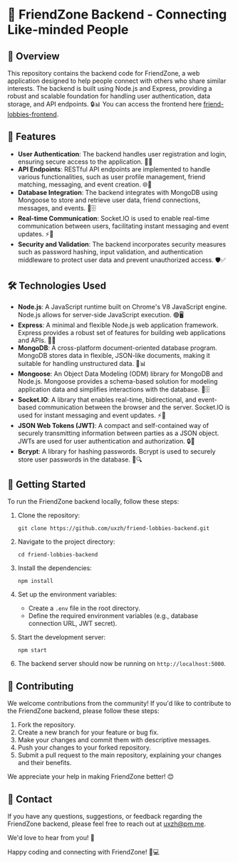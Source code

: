 # 🚀 FriendZone Backend - Connecting Like-minded People

## 📖 Overview

This repository contains the backend code for FriendZone, a web application designed to help people connect with others who share similar interests. 
The backend is built using Node.js and Express, providing a robust and scalable foundation for handling user authentication, data storage, and API endpoints. 🔒📊
You can access the frontend here [friend-lobbies-frontend](https://github.com/uxzh/friend-lobbies-frontend).

## 🌟 Features

- **User Authentication**: The backend handles user registration and login, ensuring secure access to the application. 🔐👤
- **API Endpoints**: RESTful API endpoints are implemented to handle various functionalities, such as user profile management, friend matching, messaging, and event creation. 🌐📡
- **Database Integration**: The backend integrates with MongoDB using Mongoose to store and retrieve user data, friend connections, messages, and events. 🍃🗄️
- **Real-time Communication**: Socket.IO is used to enable real-time communication between users, facilitating instant messaging and event updates. ⚡💬
- **Security and Validation**: The backend incorporates security measures such as password hashing, input validation, and authentication middleware to protect user data and prevent unauthorized access. 🛡️✅

## 🛠️ Technologies Used

- **Node.js**: A JavaScript runtime built on Chrome's V8 JavaScript engine. Node.js allows for server-side JavaScript execution. 🟢🖥️
- **Express**: A minimal and flexible Node.js web application framework. Express provides a robust set of features for building web applications and APIs. 🚀🌐
- **MongoDB**: A cross-platform document-oriented database program. MongoDB stores data in flexible, JSON-like documents, making it suitable for handling unstructured data. 🍃📊
- **Mongoose**: An Object Data Modeling (ODM) library for MongoDB and Node.js. Mongoose provides a schema-based solution for modeling application data and simplifies interactions with the database. 🦾🗄️
- **Socket.IO**: A library that enables real-time, bidirectional, and event-based communication between the browser and the server. Socket.IO is used for instant messaging and event updates. ⚡🔌
- **JSON Web Tokens (JWT)**: A compact and self-contained way of securely transmitting information between parties as a JSON object. JWTs are used for user authentication and authorization. 🔒🔑
- **Bcrypt**: A library for hashing passwords. Bcrypt is used to securely store user passwords in the database. 🔐🔍

## 🚀 Getting Started

To run the FriendZone backend locally, follow these steps:

1. Clone the repository:
   ```
   git clone https://github.com/uxzh/friend-lobbies-backend.git
   ```

2. Navigate to the project directory:
   ```
   cd friend-lobbies-backend
   ```

3. Install the dependencies:
   ```
   npm install
   ```

4. Set up the environment variables:
   - Create a `.env` file in the root directory.
   - Define the required environment variables (e.g., database connection URL, JWT secret).

5. Start the development server:
   ```
   npm start
   ```

6. The backend server should now be running on `http://localhost:5000`.

## 🤝 Contributing

We welcome contributions from the community! If you'd like to contribute to the FriendZone backend, please follow these steps:

1. Fork the repository.
2. Create a new branch for your feature or bug fix.
3. Make your changes and commit them with descriptive messages.
4. Push your changes to your forked repository.
5. Submit a pull request to the main repository, explaining your changes and their benefits.

We appreciate your help in making FriendZone better! 😊

## 📧 Contact

If you have any questions, suggestions, or feedback regarding the FriendZone backend, please feel free to reach out at uxzh@pm.me.

We'd love to hear from you! 💬

Happy coding and connecting with FriendZone! 👥💻
